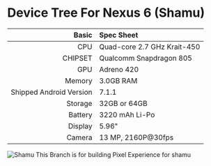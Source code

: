 Device Tree For Nexus 6 (Shamu)
===================================== 

Basic   | Spec Sheet
-------:|:-------------------------
CPU     | Quad-core 2.7 GHz Krait-450
CHIPSET | Qualcomm Snapdragon 805
GPU     | Adreno 420
Memory  | 3.0GB RAM                                                                   
Shipped Android Version | 7.1.1                                               
Storage | 32GB or 64GB
Battery | 3220 mAh Li-Po
Display | 5.96"
Camera  | 13 MP, 2160P@30fps  


![Shamu](https://github.com/usmandexter/android_device_moto_shamu/blob/pie/Nexus_6.png "Shamu")
This Branch is for building Pixel Experience for shamu
                                                                       
